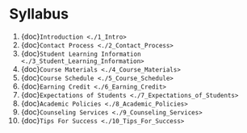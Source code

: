 # Syllabus

1. {doc}`Introduction <./1_Intro>`
2. {doc}`Contact Process <./2_Contact_Process>`
3. {doc}`Student Learning Information <./3_Student_Learning_Information>`
4. {doc}`Course Materials <./4_Course_Materials>`
5. {doc}`Course Schedule <./5_Course_Schedule>`
6. {doc}`Earning Credit <./6_Earning_Credit>`
7. {doc}`Expectations of Students <./7_Expectations_of_Students>`
8. {doc}`Academic Policies <./8_Academic_Policies>`
9. {doc}`Counseling Services <./9_Counseling_Services>`
10. {doc}`Tips For Success <./10_Tips_For_Success>`
